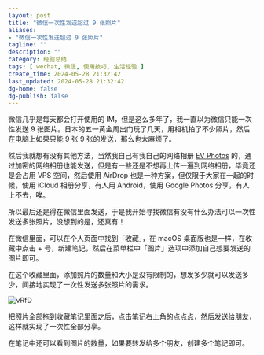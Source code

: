 ```yaml
---
layout: post
title: "微信一次性发送超过 9 张照片"
aliases:
- "微信一次性发送超过 9 张照片"
tagline: ""
description: ""
category: 经验总结
tags: [ wechat, 微信, 使用技巧, 生活经验 ]
create_time: 2024-05-28 21:32:42
last_updated: 2024-05-28 21:32:42
dg-home: false
dg-publish: false
---
```


微信几乎是每天都会打开使用的 IM，但是这么多年了，我一直以为微信只能一次性发送 9 张图片。日本的五一黄金周出门玩了几天，用相机拍了不少照片，然后在电脑上如果只能 9 张 9 张的发送，那么也太麻烦了。

然后我就想有没有其他方法，当然我自己有我自己的网络相册 [EV Photos](https://photo.einverne.info) 的，通过加密的网络相册也能发送，但是有一些还是不想再上传一遍到网络相册，毕竟还是会占用 VPS 空间，然后使用 AirDrop 也是一种方案，但仅限于大家在一起的时候，使用 iCloud 相册分享，有人用 Android，使用 Google Photos 分享，有人上不去，唉。

所以最后还是得在微信里面发送，于是我开始寻找微信有没有什么办法可以一次性发送多张照片，没想到的是，还真有！

在微信里面，可以在个人页面中找到「收藏」，在 macOS 桌面版也是一样，在收藏中点击 + 号，新建笔记，然后在菜单栏中「图片」选项中添加自己想要发送的图片即可。

在这个收藏里面，添加照片的数量和大小是没有限制的，想发多少就可以发送多少，间接地实现了一次性发送多张照片的需求。

![vRfD](https://photo.einverne.info/images/2024/05/28/vRfD.png)

把照片全部拖到收藏笔记里面之后，点击笔记右上角的点点点，然后发送给朋友，这样就实现了一次性全部分享。

在笔记中还可以看到图片的数量，如果要转发给多个朋友，创建多个笔记即可。

